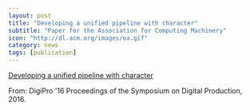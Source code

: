 ```yaml
---
layout: post
title: "Developing a unified pipeline with character"
subtitle: "Paper for the Association for Computing Machinery"
icon: "http://dl.acm.org/images/oa.gif"
category: news
tags: [publication]
---
```


[Developing a unified pipeline with character](http://dl.acm.org/authorize?N19758)

From: DigiPro '16 Proceedings of the Symposium on Digital Production, 2016.
